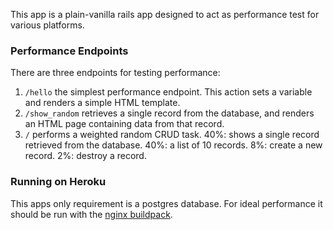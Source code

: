 This app is a plain-vanilla rails app designed to act as performance test for various platforms.

### Performance Endpoints

There are three endpoints for testing performance:

1. `/hello` the simplest performance endpoint. This action sets a variable and renders a simple HTML template.
2. `/show_random` retrieves a single record from the database, and renders an HTML page containing data from that record.
3. `/` performs a weighted random CRUD task. 40%: shows a single record retrieved from the database. 40%: a list of 10 records. 8%: create a new record. 2%: destroy a record.

### Running on Heroku

This apps only requirement is a postgres database. For ideal performance it should be run with the [nginx buildpack](https://github.com/ryandotsmith/nginx-buildpack). 

 